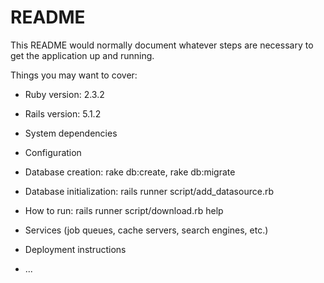 # README

This README would normally document whatever steps are necessary to get the
application up and running.

Things you may want to cover:

* Ruby version: 2.3.2

* Rails version: 5.1.2

* System dependencies

* Configuration

* Database creation: rake db:create, rake db:migrate

* Database initialization: rails runner script/add_datasource.rb

* How to run: rails runner script/download.rb help

* Services (job queues, cache servers, search engines, etc.)

* Deployment instructions

* ...
